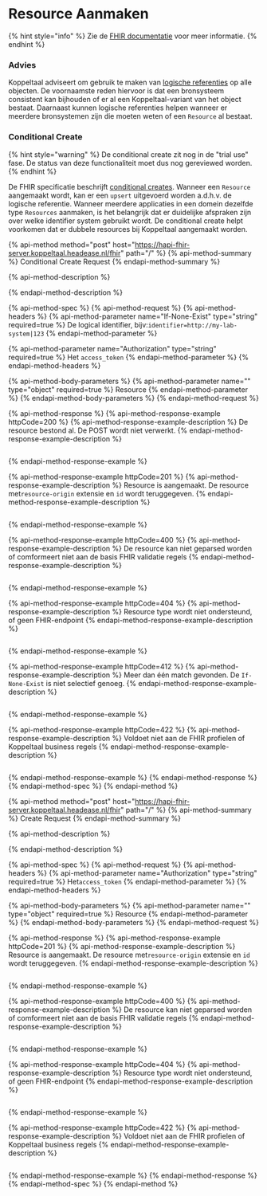 # Resource Aanmaken

{% hint style="info" %}
Zie de [FHIR documentatie](https://www.hl7.org/fhir/http.html#create) voor meer informatie.
{% endhint %}

### Advies

Koppeltaal adviseert om gebruik te maken van [logische referenties](https://www.hl7.org/fhir/references.html#logical) op alle objecten. De voornaamste reden hiervoor is dat een bronsysteem consistent kan bijhouden of er al een Koppeltaal-variant van het object bestaat. Daarnaast kunnen logische referenties helpen wanneer er meerdere bronsystemen zijn die moeten weten of een `Resource` al bestaat.

### Conditional Create

{% hint style="warning" %}
De conditional create zit nog in de "trial use" fase. De status van deze functionaliteit moet dus nog gereviewed worden.
{% endhint %}

De FHIR specificatie beschrijft [conditional creates](https://www.hl7.org/fhir/http.html#ccreate). Wanneer een `Resource` aangemaakt wordt, kan er een `upsert` uitgevoerd worden a.d.h.v. de logische referentie. Wanneer meerdere applicaties in een domein dezelfde type `Resources` aanmaken, is het belangrijk dat er duidelijke afspraken zijn over welke identifier system gebruikt wordt. De conditional create helpt voorkomen dat er dubbele resources bij Koppeltaal aangemaakt worden. 

{% api-method method="post" host="https://hapi-fhir-server.koppeltaal.headease.nl/fhir" path="/<Resource>" %}
{% api-method-summary %}
Conditional Create Request
{% endapi-method-summary %}

{% api-method-description %}

{% endapi-method-description %}

{% api-method-spec %}
{% api-method-request %}
{% api-method-headers %}
{% api-method-parameter name="If-None-Exist" type="string" required=true %}
De logical identifier, bijv:`identifier=http://my-lab-system|123`
{% endapi-method-parameter %}

{% api-method-parameter name="Authorization" type="string" required=true %}
Het `access_token`
{% endapi-method-parameter %}
{% endapi-method-headers %}

{% api-method-body-parameters %}
{% api-method-parameter name="" type="object" required=true %}
Resource
{% endapi-method-parameter %}
{% endapi-method-body-parameters %}
{% endapi-method-request %}

{% api-method-response %}
{% api-method-response-example httpCode=200 %}
{% api-method-response-example-description %}
De resource bestond al. De POST wordt niet verwerkt.
{% endapi-method-response-example-description %}

```

```
{% endapi-method-response-example %}

{% api-method-response-example httpCode=201 %}
{% api-method-response-example-description %}
Resource is aangemaakt. De resource met`resource-origin` extensie en `id` wordt teruggegeven.
{% endapi-method-response-example-description %}

```

```
{% endapi-method-response-example %}

{% api-method-response-example httpCode=400 %}
{% api-method-response-example-description %}
De resource kan niet geparsed worden of comformeert niet aan de basis FHIR validatie regels
{% endapi-method-response-example-description %}

```

```
{% endapi-method-response-example %}

{% api-method-response-example httpCode=404 %}
{% api-method-response-example-description %}
Resource type wordt niet ondersteund, of geen FHIR-endpoint
{% endapi-method-response-example-description %}

```

```
{% endapi-method-response-example %}

{% api-method-response-example httpCode=412 %}
{% api-method-response-example-description %}
Meer dan één match gevonden. De `If-None-Exist` is niet selectief genoeg.
{% endapi-method-response-example-description %}

```

```
{% endapi-method-response-example %}

{% api-method-response-example httpCode=422 %}
{% api-method-response-example-description %}
Voldoet niet aan de FHIR profielen of Koppeltaal business regels
{% endapi-method-response-example-description %}

```

```
{% endapi-method-response-example %}
{% endapi-method-response %}
{% endapi-method-spec %}
{% endapi-method %}

{% api-method method="post" host="https://hapi-fhir-server.koppeltaal.headease.nl/fhir" path="/<Resource>" %}
{% api-method-summary %}
Create Request
{% endapi-method-summary %}

{% api-method-description %}

{% endapi-method-description %}

{% api-method-spec %}
{% api-method-request %}
{% api-method-headers %}
{% api-method-parameter name="Authorization" type="string" required=true %}
Het`access_token`
{% endapi-method-parameter %}
{% endapi-method-headers %}

{% api-method-body-parameters %}
{% api-method-parameter name="" type="object" required=true %}
Resource
{% endapi-method-parameter %}
{% endapi-method-body-parameters %}
{% endapi-method-request %}

{% api-method-response %}
{% api-method-response-example httpCode=201 %}
{% api-method-response-example-description %}
Resource is aangemaakt. De resource met`resource-origin` extensie en `id` wordt teruggegeven.
{% endapi-method-response-example-description %}

```

```
{% endapi-method-response-example %}

{% api-method-response-example httpCode=400 %}
{% api-method-response-example-description %}
De resource kan niet geparsed worden of comformeert niet aan de basis FHIR validatie regels
{% endapi-method-response-example-description %}

```

```
{% endapi-method-response-example %}

{% api-method-response-example httpCode=404 %}
{% api-method-response-example-description %}
Resource type wordt niet ondersteund, of geen FHIR-endpoint
{% endapi-method-response-example-description %}

```

```
{% endapi-method-response-example %}

{% api-method-response-example httpCode=422 %}
{% api-method-response-example-description %}
Voldoet niet aan de FHIR profielen of Koppeltaal business regels
{% endapi-method-response-example-description %}

```

```
{% endapi-method-response-example %}
{% endapi-method-response %}
{% endapi-method-spec %}
{% endapi-method %}

